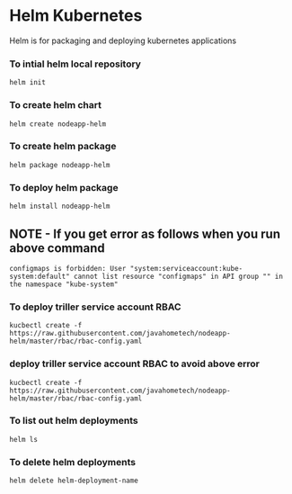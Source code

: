 # Helm Kubernetes
Helm is for packaging and deploying kubernetes applications


### To intial helm local repository
```
helm init
```
### To create helm chart
```
helm create nodeapp-helm
```
### To create helm package
```
helm package nodeapp-helm
```
### To deploy helm package
```
helm install nodeapp-helm
```
## NOTE - If you get error as follows when you run above command 

```
configmaps is forbidden: User "system:serviceaccount:kube-system:default" cannot list resource "configmaps" in API group "" in the namespace "kube-system"
```
### To deploy triller service account RBAC
```
kucbectl create -f https://raw.githubusercontent.com/javahometech/nodeapp-helm/master/rbac/rbac-config.yaml
```
###  deploy triller service account RBAC to avoid above error
```
kucbectl create -f https://raw.githubusercontent.com/javahometech/nodeapp-helm/master/rbac/rbac-config.yaml
```

### To list out helm deployments
```
helm ls
```
### To delete helm deployments
```
helm delete helm-deployment-name
```
